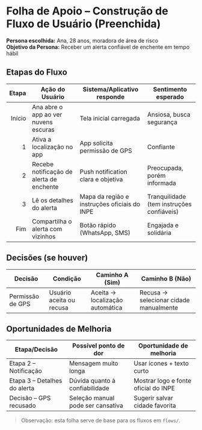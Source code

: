# Folha de Apoio – Construção de Fluxo de Usuário (Preenchida)

**Persona escolhida:** Ana, 28 anos, moradora de área de risco  
**Objetivo da Persona:** Receber um alerta confiável de enchente em tempo hábil

## Etapas do Fluxo

| Etapa  | Ação do Usuário                               | Sistema/Aplicativo responde                     | Sentimento esperado                       |
|-------:|-----------------------------------------------|-------------------------------------------------|-------------------------------------------|
| Início | Ana abre o app ao ver nuvens escuras          | Tela inicial carregada                          | Ansiosa, busca segurança                  |
| 1      | Ativa a localização no app                    | App solicita permissão de GPS                   | Confiante                                 |
| 2      | Recebe notificação de alerta de enchente      | Push notification clara e objetiva              | Preocupada, porém informada               |
| 3      | Lê os detalhes do alerta                      | Mapa da região e instruções oficiais do INPE    | Tranquilidade (tem instruções confiáveis) |
| Fim    | Compartilha o alerta com vizinhos             | Botão rápido (WhatsApp, SMS)                    | Engajada e solidária                      |

## Decisões (se houver)

| Decisão           | Condição                  | Caminho A (Sim)                     | Caminho B (Não)                         |
|-------------------|---------------------------|-------------------------------------|-----------------------------------------|
| Permissão de GPS  | Usuário aceita ou recusa  | Aceita → localização automática     | Recusa → selecionar cidade manualmente  |

## Oportunidades de Melhoria

| Etapa/Decisão                | Possível ponto de dor                 | Oportunidade de melhoria                 |
|-----------------------------|---------------------------------------|------------------------------------------|
| Etapa 2 – Notificação       | Mensagem muito longa                  | Usar ícones + texto curto                |
| Etapa 3 – Detalhes do alerta| Dúvida quanto à confiabilidade        | Mostrar logo e fonte oficial do INPE     |
| Decisão – GPS recusado      | Seleção manual pode ser cansativa     | Sugerir salvar cidade favorita           |

> Observação: esta folha serve de base para os fluxos em `flows/`.
